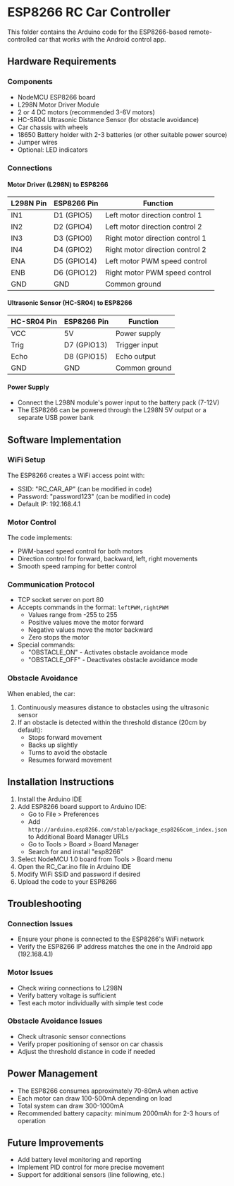 # ESP8266 RC Car Controller

This folder contains the Arduino code for the ESP8266-based remote-controlled car that works with the Android control app.

## Hardware Requirements

### Components
- NodeMCU ESP8266 board
- L298N Motor Driver Module
- 2 or 4 DC motors (recommended 3-6V motors)
- HC-SR04 Ultrasonic Distance Sensor (for obstacle avoidance)
- Car chassis with wheels
- 18650 Battery holder with 2-3 batteries (or other suitable power source)
- Jumper wires
- Optional: LED indicators

### Connections

#### Motor Driver (L298N) to ESP8266
| L298N Pin | ESP8266 Pin | Function |
|-----------|-------------|----------|
| IN1       | D1 (GPIO5)  | Left motor direction control 1 |
| IN2       | D2 (GPIO4)  | Left motor direction control 2 |
| IN3       | D3 (GPIO0)  | Right motor direction control 1 |
| IN4       | D4 (GPIO2)  | Right motor direction control 2 |
| ENA       | D5 (GPIO14) | Left motor PWM speed control |
| ENB       | D6 (GPIO12) | Right motor PWM speed control |
| GND       | GND         | Common ground |

#### Ultrasonic Sensor (HC-SR04) to ESP8266
| HC-SR04 Pin | ESP8266 Pin | Function |
|-------------|-------------|----------|
| VCC         | 5V          | Power supply |
| Trig        | D7 (GPIO13) | Trigger input |
| Echo        | D8 (GPIO15) | Echo output |
| GND         | GND         | Common ground |

#### Power Supply
- Connect the L298N module's power input to the battery pack (7-12V)
- The ESP8266 can be powered through the L298N 5V output or a separate USB power bank

## Software Implementation

### WiFi Setup
The ESP8266 creates a WiFi access point with:
- SSID: "RC_CAR_AP" (can be modified in code)
- Password: "password123" (can be modified in code)
- Default IP: 192.168.4.1

### Motor Control
The code implements:
- PWM-based speed control for both motors
- Direction control for forward, backward, left, right movements
- Smooth speed ramping for better control

### Communication Protocol
- TCP socket server on port 80
- Accepts commands in the format: `leftPWM,rightPWM`
  - Values range from -255 to 255
  - Positive values move the motor forward
  - Negative values move the motor backward
  - Zero stops the motor
- Special commands:
  - "OBSTACLE_ON" - Activates obstacle avoidance mode
  - "OBSTACLE_OFF" - Deactivates obstacle avoidance mode

### Obstacle Avoidance
When enabled, the car:
1. Continuously measures distance to obstacles using the ultrasonic sensor
2. If an obstacle is detected within the threshold distance (20cm by default):
   - Stops forward movement
   - Backs up slightly
   - Turns to avoid the obstacle
   - Resumes forward movement

## Installation Instructions

1. Install the Arduino IDE
2. Add ESP8266 board support to Arduino IDE:
   - Go to File > Preferences
   - Add `http://arduino.esp8266.com/stable/package_esp8266com_index.json` to Additional Board Manager URLs
   - Go to Tools > Board > Board Manager
   - Search for and install "esp8266"
3. Select NodeMCU 1.0 board from Tools > Board menu
4. Open the RC_Car.ino file in Arduino IDE
5. Modify WiFi SSID and password if desired
6. Upload the code to your ESP8266

## Troubleshooting

### Connection Issues
- Ensure your phone is connected to the ESP8266's WiFi network
- Verify the ESP8266 IP address matches the one in the Android app (192.168.4.1)

### Motor Issues
- Check wiring connections to L298N
- Verify battery voltage is sufficient
- Test each motor individually with simple test code

### Obstacle Avoidance Issues
- Check ultrasonic sensor connections
- Verify proper positioning of sensor on car chassis
- Adjust the threshold distance in code if needed

## Power Management
- The ESP8266 consumes approximately 70-80mA when active
- Each motor can draw 100-500mA depending on load
- Total system can draw 300-1000mA
- Recommended battery capacity: minimum 2000mAh for 2-3 hours of operation

## Future Improvements
- Add battery level monitoring and reporting
- Implement PID control for more precise movement
- Support for additional sensors (line following, etc.)


